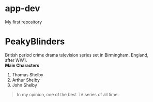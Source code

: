 # app-dev
My first repository  
# PeakyBlinders
British period crime drama television series set in Birmingham, England, after WW1.  
**Main Characters**
1. Thomas Shelby
2. Arthur Shelby
3. John Shelby

> In my opinion, one of the best TV series of all time.

